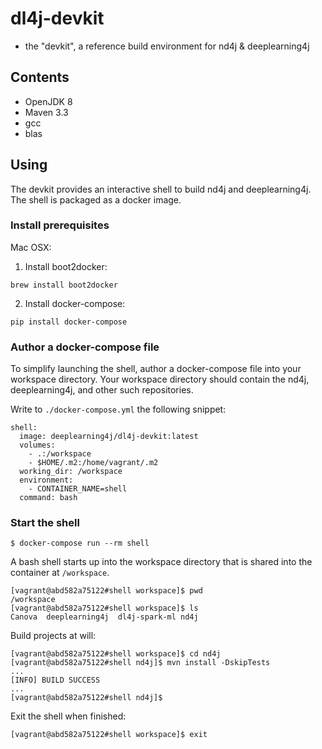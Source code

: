 # dl4j-devkit
- the "devkit", a reference build environment for nd4j & deeplearning4j

## Contents
- OpenJDK 8
- Maven 3.3
- gcc
- blas

## Using
The devkit provides an interactive shell to build nd4j and deeplearning4j.   The shell is packaged as a docker image. 

### Install prerequisites
Mac OSX:
1. Install boot2docker:
```
brew install boot2docker
```
2. Install docker-compose:
```
pip install docker-compose
```

### Author a docker-compose file
To simplify launching the shell, author a docker-compose file into your workspace directory.   Your workspace directory should contain the nd4j, deeplearning4j, and other such repositories.

Write to `./docker-compose.yml` the following snippet:
```
shell:
  image: deeplearning4j/dl4j-devkit:latest
  volumes:
    - .:/workspace
    - $HOME/.m2:/home/vagrant/.m2
  working_dir: /workspace  
  environment:
    - CONTAINER_NAME=shell
  command: bash
```

### Start the shell 
```
$ docker-compose run --rm shell
```
A bash shell starts up into the workspace directory that is shared into the container at `/workspace`.
```
[vagrant@abd582a75122#shell workspace]$ pwd
/workspace
[vagrant@abd582a75122#shell workspace]$ ls
Canova  deeplearning4j  dl4j-spark-ml nd4j
```
Build projects at will:
```
[vagrant@abd582a75122#shell workspace]$ cd nd4j
[vagrant@abd582a75122#shell nd4j]$ mvn install -DskipTests
...
[INFO] BUILD SUCCESS
...
[vagrant@abd582a75122#shell nd4j]$
```
Exit the shell when finished:
```
[vagrant@abd582a75122#shell workspace]$ exit
```
